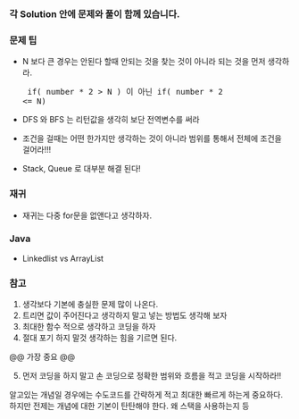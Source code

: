 
### 각  Solution 안에 문제와 풀이 함께 있습니다.


### 문제 팁
- N 보다 큰 경우는 안된다 할때 안되는 것을 찾는 것이 아니라 되는 것을 먼저 생각하라.
        <pre>
            if( number * 2 > N )  이 아닌
            if( number * 2 <= N)
        </pre>

- DFS 와 BFS 는 리턴값을 생각히 보단 전역변수를 써라
- 조건을 걸때는 어떤 한가지만 생각하는 것이 아니라 범위를 통해서 전체에 조건을 걸어라!!!
- Stack, Queue 로 대부분 해결 된다!

### 재귀
- 재귀는 다중 for문을 없앤다고 생각하자.

### Java

- Linkedlist vs ArrayList

### 참고

1. 생각보다 기본에 충실한 문제 많이 나온다. 
2. 트리면 값이 주어진다고 생각하지 말고 넣는 방법도 생각해 보자
3. 최대한 함수 적으로 생각하고 코딩을 하자
4. 절대 포기 하지 말것 생각하는 힘을 기르면 된다.

@@ 가장 중요 @@

5. 먼저 코딩을 하지 말고 손 코딩으로 정확한 범위와 흐름을 적고 코딩을 시작하라!!

알고있는 개념일 경우에는 수도코드를 간략하게 적고 최대한 빠르게 하는게 중요하다. 하지만 전제는 개념에 대한 기본이 탄탄해야 한다. 왜 스택을 사용하는지 등




